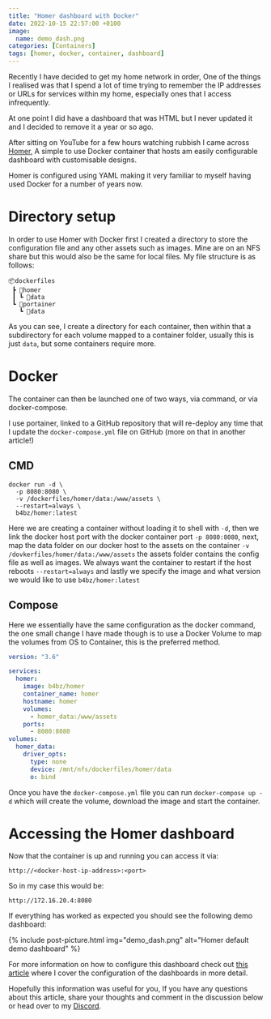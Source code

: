 ```yaml
---
title: "Homer dashboard with Docker"
date: 2022-10-15 22:57:00 +0100
image:
  name: demo_dash.png
categories: [Containers]
tags: [homer, docker, container, dashboard]
---
```


Recently I have decided to get my home network in order, One of the things I realised was that I spend a lot of time trying to remember the IP addresses or URLs for services within my home, especially ones that I access infrequently.

At one point I did have a dashboard that was HTML but I never updated it and I decided to remove it a year or so ago.

After sitting on YouTube for a few hours watching rubbish I came across [Homer](https://github.com/bastienwirtz/homer), A simple to use Docker container that hosts am easily configurable dashboard with customisable designs.

Homer is configured using YAML making it very familiar to myself having used Docker for a number of years now.

# Directory setup

In order to use Homer with Docker first I created a directory to store the configuration file and any other assets such as images. Mine are on an NFS share but this would also be the same for local files. My file structure is as follows:

```
📦dockerfiles
 ┣ 📂homer
 ┃ ┗ 📂data
 ┗ 📂portainer
   ┗ 📂data
```

As you can see, I create a directory for each container, then within that a subdirectory for each volume mapped to a container folder, usually this is just `data`, but some containers require more.

# Docker

The container can then be launched one of two ways, via command, or via docker-compose.

I use portainer, linked to a GitHub repository that will re-deploy any time that I update the `docker-compose.yml` file on GitHub (more on that in another article!)

## CMD

```shell
docker run -d \
  -p 8080:8080 \
  -v /dockerfiles/homer/data:/www/assets \
  --restart=always \
  b4bz/homer:latest
```

Here we are creating a container without loading it to shell with `-d`, then we link the docker host port with the docker container port `-p 8080:8080`, next, map the data folder on our docker host to the assets on the container `-v /dovkerfiles/homer/data:/www/assets` the assets folder contains the config file as well as images. We always want the container to restart if the host reboots `--restart=always` and lastly we specify the image and what version we would like to use `b4bz/homer:latest`

## Compose

Here we essentially have the same configuration as the docker command, the one small change I have made though is to use a Docker Volume to map the volumes from OS to Container, this is the preferred method.

```yaml
version: "3.6"

services:
  homer:
    image: b4bz/homer
    container_name: homer
    hostname: homer
    volumes:
      - homer_data:/www/assets
    ports:
      - 8080:8080
volumes:
  homer_data:
    driver_opts:
      type: none
      device: /mnt/nfs/dockerfiles/homer/data
      o: bind
```

Once you have the `docker-compose.yml` file you can run `docker-compose up -d` which will create the volume, download the image and start the container.

# Accessing the Homer dashboard

Now that the container is up and running you can access it via:

```shell
http://<docker-host-ip-address>:<port>
```

So in my case this would be:

```shell
http://172.16.20.4:8080
```

If everything has worked as expected you should see the following demo dashboard:

{% include post-picture.html img="demo_dash.png" alt="Homer default demo dashboard" %}

For more information on how to configure this dashboard check out [this article](https://totaldebug.uk/posts/configuring-homer-dashboard) where I cover the configuration of the dashboards in more detail.

Hopefully this information was useful for you, If you have any questions about this article, share your thoughts and comment in the discussion below or head over to my [Discord](https://discord.gg/6fmekudc8Q).
